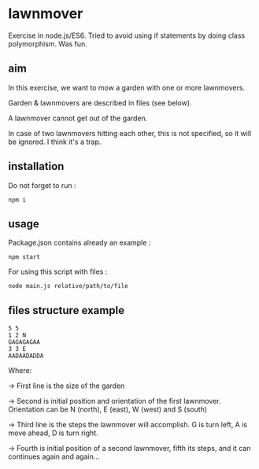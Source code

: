# lawnmover

Exercise in node.js/ES6. Tried to avoid using if statements by doing class polymorphism. Was fun.

## aim
In this exercise, we want to mow a garden with one or more lawnmovers.

Garden & lawnmovers are described in files (see below).

A lawnmover cannot get out of the garden.

In case of two lawnmovers hitting each other, this is not specified, so it will be ignored. I think it's a trap.


## installation
Do not forget to run :

    npm i


## usage
Package.json contains already an example :

    npm start

For using this script with files :

    node main.js relative/path/to/file


## files structure example

    5 5
    1 2 N
    GAGAGAGAA
    3 3 E
    AADAADADDA

Where:

-> First line is the size of the garden

-> Second is initial position and orientation of the first lawnmover. Orientation can be N (north), E (east), W (west) and S (south)

-> Third line is the steps the lawnmover will accomplish. G is turn left, A is move ahead, D is turn right.

-> Fourth is initial position of a second lawnmover, fifth its steps, and it can continues again and again...

